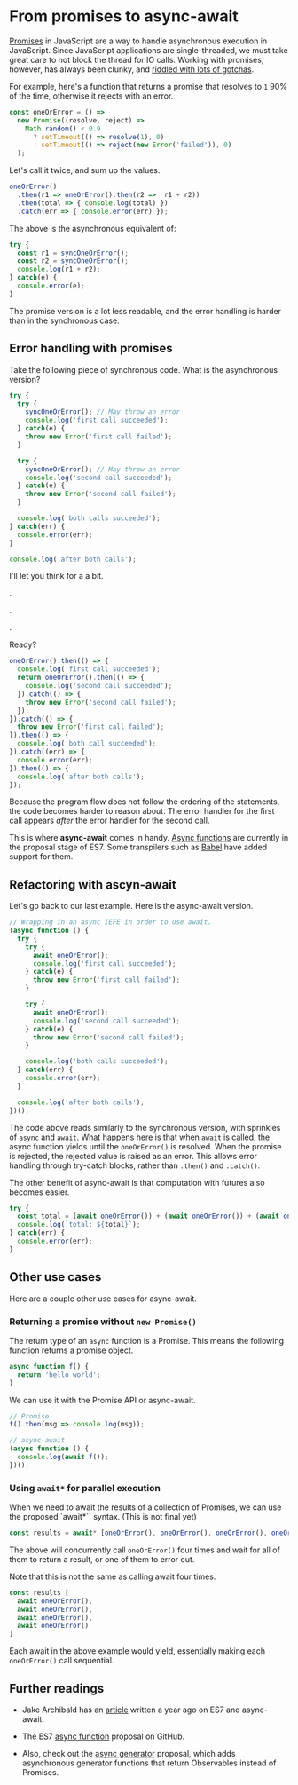 # From promises to async-await

[Promises](https://developer.mozilla.org/en/docs/Web/JavaScript/Reference/Global_Objects/Promise) in JavaScript are a way to handle asynchronous execution in JavaScript. Since JavaScript applications are single-threaded, we must take great care to not block the thread for IO calls. Working with promises, however, has always been clunky, and [riddled with lots of gotchas](http://taoofcode.net/promise-anti-patterns/).

For example, here's a function that returns a promise that resolves to `1` 90% of the time, otherwise it rejects with an error.

```js
const oneOrError = () =>
  new Promise((resolve, reject) =>
    Math.random() < 0.9
      ? setTimeout(() => resolve(1), 0)
      : setTimeout(() => reject(new Error('failed')), 0)
  );
```

Let's call it twice, and sum up the values.

```js
oneOrError()
  .then(r1 => oneOrError().then(r2 =>  r1 + r2))
  .then(total => { console.log(total) })
  .catch(err => { console.error(err) });
```

The above is the asynchronous equivalent of:

```js
try {
  const r1 = syncOneOrError();
  const r2 = syncOneOrError();
  console.log(r1 + r2);
} catch(e) {
  console.error(e);
}
```

The promise version is a lot less readable, and the error handling is harder than in the synchronous case.

## Error handling with promises

Take the following piece of synchronous code. What is the asynchronous version?

```js
try {
  try {
    syncOneOrError(); // May throw an error
    console.log('first call succeeded');
  } catch(e) {
    throw new Error('first call failed');
  }

  try {
    syncOneOrError(); // May throw an error
    console.log('second call succeeded');
  } catch(e) {
    throw new Error('second call failed');
  }

  console.log('both calls succeeded');
} catch(err) {
  console.error(err);
}

console.log('after both calls');
```

I'll let you think for a a bit.

.

.

.

Ready?

```js
oneOrError().then(() => {
  console.log('first call succeeded');
  return oneOrError().then(() => {
    console.log('second call succeeded');
  }).catch(() => {
    throw new Error('second call failed');
  });
}).catch(() => {
  throw new Error('first call failed');
}).then(() => {
  console.log('both call succeeded');
}).catch((err) => {
  console.error(err);
}).then(() => {
  console.log('after both calls');
});
```

Because the program flow does not follow the ordering of the statements, the code becomes harder to reason about. The error handler for the first call appears *after* the error handler for the second call.

This is where **async-await** comes in handy. [Async functions](https://github.com/lukehoban/ecmascript-asyncawait) are currently in the proposal stage of ES7. Some transpilers such as [Babel](https://babeljs.io/) have added support for them.

## Refactoring with ascyn-await

Let's go back to our last example. Here is the async-await version.

```js
// Wrapping in an async IEFE in order to use await.
(async function () {
  try {
    try {
      await oneOrError();
      console.log('first call succeeded');
    } catch(e) {
      throw new Error('first call failed');
    }

    try {
      await oneOrError();
      console.log('second call succeeded');
    } catch(e) {
      throw new Error('second call failed');
    }

    console.log('both calls succeeded');
  } catch(err) {
    console.error(err);
  }

  console.log('after both calls');
})();
```

The code above reads similarly to the synchronous version, with sprinkles of `async` and `await`. What happens here is that when `await` is called, the async function yields until the `oneOrError()` is resolved. When the promise is rejected, the rejected value is raised as an error. This allows error handling through try-catch blocks, rather than `.then()` and `.catch()`.

The other benefit of async-await is that computation with futures also becomes easier.

```js
try {
  const total = (await oneOrError()) + (await oneOrError()) + (await oneOrError());
  console.log(`total: ${total}`);
} catch(err) {
  console.error(err);
}
```

## Other use cases

Here are a couple other use cases for async-await.

### Returning a promise without `new Promise()`

The return type of an `async` function is a Promise. This means the following function returns a promise object.

```js
async function f() {
  return 'hello world';
}
```

We can use it with the Promise API or async-await.

```js
// Promise
f().then(msg => console.log(msg));

// async-await
(async function () {
  console.log(await f());
})();
```

### Using `await*` for parallel execution

When we need to await the results of a collection of Promises, we can use the proposed `await*`` syntax. (This is not final yet)

```js
const results = await* [oneOrError(), oneOrError(), oneOrError(), oneOrError()];
```

The above will concurrently call `oneOrError()` four times and wait for all of them to return a result, or one of them to error out.

Note that this is not the same as calling await four times.

```js
const results [
  await oneOrError(),
  await oneOrError(),
  await oneOrError(),
  await oneOrError()
]
```

Each await in the above example would yield, essentially making each `oneOrError()` call sequential.

## Further readings

- Jake Archibald has an [article](http://jakearchibald.com/2014/es7-async-functions/) written a year ago on ES7 and async-await.

- The ES7 [async function](https://github.com/lukehoban/ecmascript-asyncawait) proposal on GitHub.

- Also, check out the [async generator](https://github.com/jhusain/asyncgenerator) proposal, which adds asynchronous generator functions that return Observables instead of Promises.
